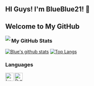 ## HI Guys! I'm BlueBlue21! 👋
## Welcome to My GitHub
<img align="left" src="https://komarev.com/ghpvc/?username=blueblue21&style=flat-square"/>

### My GitHub Stats

[![Blue's github stats](https://github-readme-stats.vercel.app/api?username=BlueBlue21&show_icons=true&theme=react)](https://github.com/anuraghazra/github-readme-stats)
[![Top Langs](https://github-readme-stats.vercel.app/api/top-langs/?username=BlueBlue21&show_icons=true&theme=react&layout=compact)](https://github.com/anuraghazra/github-readme-stats)

### Languages

<img align="left" alt="Lua" width="26px" src="https://github.com/leopiccionia/programmicons/blob/master/src/lua.svg"/>
<img align="left" alt="Python" width="26px" src="https://github.com/leopiccionia/programmicons/blob/master/src/python.svg"/>
